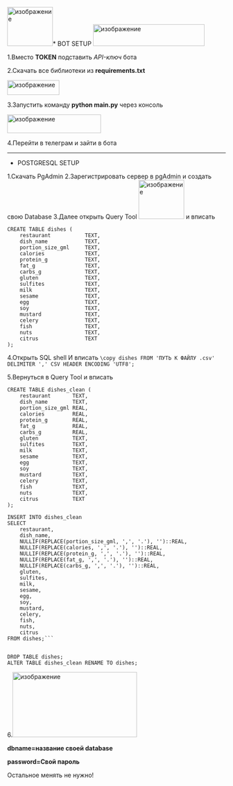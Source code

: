 <img width="105" height="90" alt="изображение" src="https://github.com/user-attachments/assets/5013e432-0c05-41b5-b99d-1503d19b9e07" />* BOT SETUP
<img width="257" height="50" alt="изображение" src="https://github.com/user-attachments/assets/81f53fa9-5fe8-4d3b-b5a0-fbf5fd83a015" />

1.Вместо **TOKEN** подставить *API-ключ* бота

2.Скачать все библиотеки из **requirements.txt**

<img width="120" height="34" alt="изображение" src="https://github.com/user-attachments/assets/2855a827-3797-4da5-959b-a432c6c905dd" />

3.Запустить команду **python main.py** через консоль


<img width="216" height="43" alt="изображение" src="https://github.com/user-attachments/assets/422ce5dd-3b7d-4979-9134-001d285e0d90" />


4.Перейти в телеграм и зайти в бота

-------------------------------------------------------------------------------------------------------------------------------------------------------------------

* POSTGRESQL SETUP

1.Скачать PgAdmin
2.Зарегистрировать сервер в pgAdmin и создать свою Database 
3.Далее открыть Query Tool <img width="105" height="90" alt="изображение" src="https://github.com/user-attachments/assets/a12621a6-91f7-429c-a114-1872ba285f4b" />
и вписать 
```
CREATE TABLE dishes (
    restaurant           TEXT,
    dish_name            TEXT,
    portion_size_gml     TEXT,
    calories             TEXT,
    protein_g            TEXT,
    fat_g                TEXT,
    carbs_g              TEXT,
    gluten               TEXT,
    sulfites             TEXT,
    milk                 TEXT,
    sesame               TEXT,
    egg                  TEXT,
    soy                  TEXT,
    mustard              TEXT,
    celery               TEXT,
    fish                 TEXT,
    nuts                 TEXT,
    citrus               TEXT
);
```

4.Открыть SQL shell И вписать
```\copy dishes FROM 'ПУТЬ К ФАЙЛУ .csv' DELIMITER ',' CSV HEADER ENCODING 'UTF8';```

5.Вернуться в Query Tool и вписать
```
CREATE TABLE dishes_clean (
    restaurant       TEXT,
    dish_name        TEXT,
    portion_size_gml REAL,
    calories         REAL,
    protein_g        REAL,
    fat_g            REAL,
    carbs_g          REAL,
    gluten           TEXT,
    sulfites         TEXT,
    milk             TEXT,
    sesame           TEXT,
    egg              TEXT,
    soy              TEXT,
    mustard          TEXT,
    celery           TEXT,
    fish             TEXT,
    nuts             TEXT,
    citrus           TEXT
);

INSERT INTO dishes_clean
SELECT
    restaurant,
    dish_name,
    NULLIF(REPLACE(portion_size_gml, ',', '.'), '')::REAL,
    NULLIF(REPLACE(calories, ',', '.'), '')::REAL,
    NULLIF(REPLACE(protein_g, ',', '.'), '')::REAL,
    NULLIF(REPLACE(fat_g, ',', '.'), '')::REAL,
    NULLIF(REPLACE(carbs_g, ',', '.'), '')::REAL,
    gluten,
    sulfites,
    milk,
    sesame,
    egg,
    soy,
    mustard,
    celery,
    fish,
    nuts,
    citrus
FROM dishes;```


DROP TABLE dishes;
ALTER TABLE dishes_clean RENAME TO dishes;
```

6.<img width="287" height="150" alt="изображение" src="https://github.com/user-attachments/assets/f04dfb76-2891-43f7-be8a-eb324bbb6155" />

**dbname=название своей database**

**password=Свой пароль**

Остальное менять не нужно!

